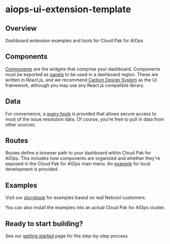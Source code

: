 # aiops-ui-extension-template

## Overview
Dashboard extension examples and tools for Cloud Pak for AIOps

## Components
[Components](src/components) are the widgets that comprise your dashboard. Components must be exported as [panels](src/panels) to be used in a dashboard region. These are written in React.js, and we recommend [Carbon Design System](https://carbondesignsystem.com/) as the UI framework, although you may use any React.js compatible library.

## Data
For convenience, a [query hook](src/helpers/useQuery.ts) is provided that allows secure access to most of the issue resolution data. Of course, you're free to pull in data from other sources. 

## Routes
Routes define a browser path to your dashboard within Cloud Pak for AIOps. This includes how components are organized and whether they're exposed in the Cloud Pak for AIOps main menu. An [example](config/routes.json) for local development is provided.

## Examples
Visit our [storybook](https://ibm.github.io/aiops-ui-extension-template) for examples based on real Netcool customers.

You can also install the examples into an actual Cloud Pak for AIOps cluster.

## Ready to start building?
See our [getting started](doc/getting-started.md) page for the step-by-step process.
